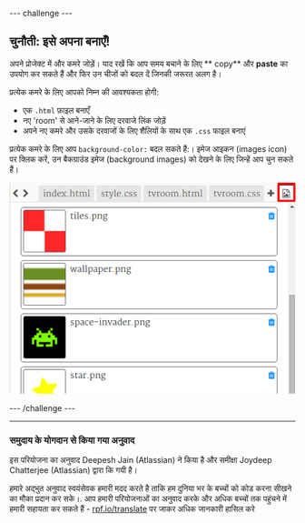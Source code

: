 --- challenge ---

## चुनौती: इसे अपना बनाएँ!

अपने प्रोजेक्ट में और कमरे जोड़ें। याद रखें कि आप समय बचाने के लिए ** copy** और **paste** का उपयोग कर सकते हैं और फिर उन चीजों को बदल दें जिनकी जरूरत अलग है।

प्रत्येक कमरे के लिए आपको निम्न की आवश्यकता होगी:

+ एक `.html` फ़ाइल बनाएँ
+ नए 'room' से आने-जाने के लिए दरवाजे लिंक जोड़ें
+ अपने नए कमरे और उसके दरवाजों के लिए शैलियों के साथ एक `.css` फाइल बनाएं

प्रत्येक कमरे के लिए आप `background-color:` बदल सकते हैं:। इमेज आइकन (images icon) पर क्लिक करें, उन बैकग्राउंड इमेज (background images) को देखने के लिए जिन्हें आप चुन सकते हैं।

![स्क्रीनशॉट](images/rooms-images.png)

--- /challenge ---

***

### समुदाय के योगदान से किया गया अनुवाद

इस परियोजना का अनुवाद Deepesh Jain (Atlassian) ने किया है और समीक्षा Joydeep Chatterjee (Atlassian) द्वारा कि गयी  है।

हमारे अद्भुत अनुवाद स्वयंसेवक हमारी मदद करते है ताकि हम दुनिया भर के बच्चों को कोड करना सीखने का मौका प्रदान कर सके।. आप हमारी परियोजनाओं का अनुवाद करके और अधिक बच्चों तक पहुंचने में हमारी सहायता कर सकते हैं - [rpf.io/translate](https://rpf.io/translate) पर जाकर अधिक जानकारी हासिल करे